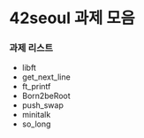 # 42seoul 과제 모음

### 과제 리스트
- libft
- get_next_line
- ft_printf
- Born2beRoot
- push_swap
- minitalk
- so_long
